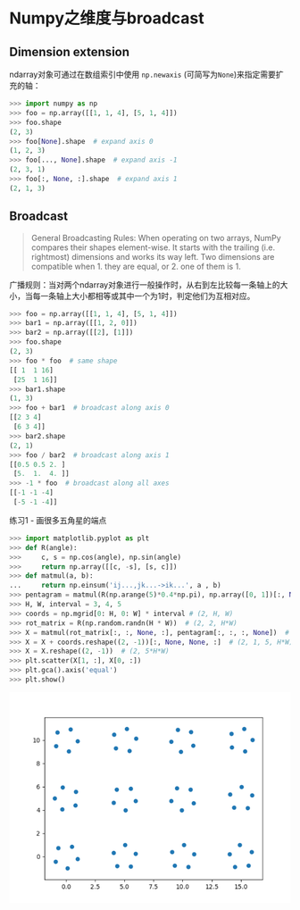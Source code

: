 # Numpy之维度与broadcast
<!--https://yuchen-xiyue.github.io/notes/programming/numpy-dimension-broadcast.html-->


## Dimension extension

ndarray对象可通过在数组索引中使用 `np.newaxis` (可简写为`None`)来指定需要扩充的轴：

```python
>>> import numpy as np
>>> foo = np.array([[1, 1, 4], [5, 1, 4]])
>>> foo.shape
(2, 3)
>>> foo[None].shape  # expand axis 0
(1, 2, 3)
>>> foo[..., None].shape  # expand axis -1
(2, 3, 1)
>>> foo[:, None, :].shape  # expand axis 1
(2, 1, 3)
```

## Broadcast

> General Broadcasting Rules: When operating on two arrays, NumPy compares their shapes element-wise. It starts with the trailing (i.e. rightmost) dimensions and works its way left. Two dimensions are compatible when 1. they are equal, or 2. one of them is 1.

广播规则：当对两个ndarray对象进行一般操作时，从右到左比较每一条轴上的大小，当每一条轴上大小都相等或其中一个为1时，判定他们为互相对应。

```python
>>> foo = np.array([[1, 1, 4], [5, 1, 4]])
>>> bar1 = np.array([[1, 2, 0]])
>>> bar2 = np.array([[2], [1]])
>>> foo.shape
(2, 3)
>>> foo * foo  # same shape
[[ 1  1 16]
 [25  1 16]]
>>> bar1.shape
(1, 3)
>>> foo + bar1  # broadcast along axis 0
[[2 3 4]
 [6 3 4]]
>>> bar2.shape
(2, 1)
>>> foo / bar2  # broadcast along axis 1
[[0.5 0.5 2. ]
 [5.  1.  4. ]]
>>> -1 * foo  # broadcast along all axes
[[-1 -1 -4]
 [-5 -1 -4]]
```

练习1 - 画很多五角星的端点

```python
>>> import matplotlib.pyplot as plt
>>> def R(angle):
>>>     c, s = np.cos(angle), np.sin(angle)
>>>     return np.array([[c, -s], [s, c]])
>>> def matmul(a, b):
...     return np.einsum('ij...,jk...->ik...', a , b)
>>> pentagram = matmul(R(np.arange(5)*0.4*np.pi), np.array([0, 1])[:, None, None])  # (2, 1, 5)
>>> H, W, interval = 3, 4, 5
>>> coords = np.mgrid[0: H, 0: W] * interval # (2, H, W)
>>> rot_matrix = R(np.random.randn(H * W))  # (2, 2, H*W)
>>> X = matmul(rot_matrix[:, :, None, :], pentagram[:, :, :, None])  # (2, 1, 5, H*W)
>>> X = X + coords.reshape((2, -1))[:, None, None, :]  # (2, 1, 5, H*W)
>>> X = X.reshape((2, -1))  # (2, 5*H*W)
>>> plt.scatter(X[1, :], X[0, :])
>>> plt.gca().axis('equal')
>>> plt.show()
```

![Result Output](../../src/imgs/Figure_1.png)
